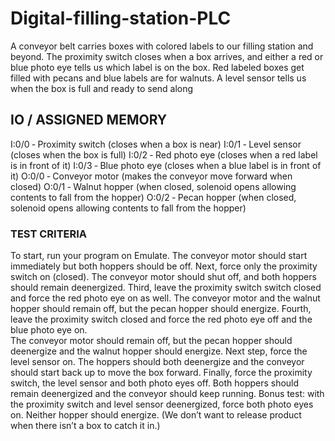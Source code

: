 # Digital-filling-station-PLC
A conveyor belt carries boxes with colored labels to our filling station and beyond.  The proximity switch 
closes when a box arrives, and either a red or blue photo eye tells us which label is on the box.  Red 
labeled boxes get filled with pecans and blue labels are for walnuts.  A level sensor tells us when the box 
is full and ready to send along
## IO / ASSIGNED MEMORY
I:0/0 ‐ Proximity switch (closes when a box is near) 
I:0/1 ‐ Level sensor (closes when the box is full) 
I:0/2 ‐ Red photo eye (closes when a red label is in front of it) 
I:0/3 ‐ Blue photo eye (closes when a blue label is in front of it) 
O:0/0 ‐ Conveyor motor (makes the conveyor move forward when closed) 
O:0/1 ‐ Walnut hopper (when closed, solenoid opens allowing contents to fall from the hopper) 
O:0/2 ‐ Pecan hopper (when closed, solenoid opens allowing contents to fall from the hopper) 
### TEST CRITERIA
To start, run your program on Emulate.  The conveyor motor should start immediately but both hoppers 
should be off. 
Next, force only the proximity switch on (closed). The conveyor motor should shut off, and both hoppers 
should remain deenergized. 
Third, leave the proximity switch switch closed and force the red photo eye on as well.  The conveyor 
motor and the walnut hopper should remain off, but the pecan hopper should energize. 
Fourth, leave the proximity switch closed and force the red photo eye off and the blue photo eye on.  
The conveyor motor should remain off, but the pecan hopper should deenergize and the walnut hopper 
should energize. 
Next step, force the level sensor on.  The hoppers should both deenergize and the conveyor should start 
back up to move the box forward. 
Finally, force the proximity switch, the level sensor and both photo eyes off.  Both hoppers should 
remain deenergized and the conveyor should keep running. 
Bonus test: with the proximity switch and level sensor deenergized, force both photo eyes on.  Neither 
hopper should energize.  (We don’t want to release product when there isn’t a box to catch it in.) 
